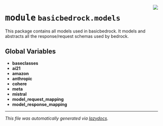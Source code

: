 <!-- markdownlint-disable -->

<a href="https://github.com/cyberitech/BasicBedrock/tree/main/src/basicbedrock/models/__init__.py#L0"><img align="right" style="float:right;" src="https://img.shields.io/badge/-source-cccccc?style=flat-square"></a>

# <kbd>module</kbd> `basicbedrock.models`
This package contains all models used in basicbedrock.  It models and abstracts all the response/request schemas used by bedrock. 

**Global Variables**
---------------
- **baseclasses**
- **ai21**
- **amazon**
- **anthropic**
- **cohere**
- **meta**
- **mistral**
- **model_request_mapping**
- **model_response_mapping**




---

_This file was automatically generated via [lazydocs](https://github.com/ml-tooling/lazydocs)._
